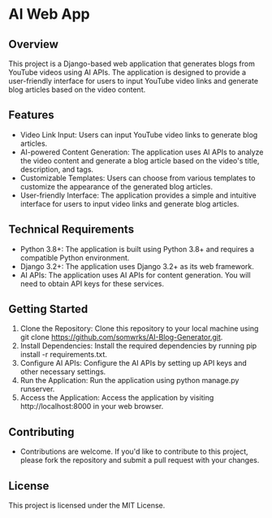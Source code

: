 # AI Web App

## Overview
This project is a Django-based web application that generates blogs from YouTube videos using AI APIs. The application is designed to provide a user-friendly interface for users to input YouTube video links and generate blog articles based on the video content.

## Features
- Video Link Input: Users can input YouTube video links to generate blog articles.
- AI-powered Content Generation: The application uses AI APIs to analyze the video content and generate a blog article based on the video's title, description, and tags.
- Customizable Templates: Users can choose from various templates to customize the appearance of the generated blog articles.
- User-friendly Interface: The application provides a simple and intuitive interface for users to input video links and generate blog articles.

## Technical Requirements
- Python 3.8+: The application is built using Python 3.8+ and requires a compatible Python environment.
- Django 3.2+: The application uses Django 3.2+ as its web framework.
- AI APIs: The application uses AI APIs for content generation. You will need to obtain API keys for these services.

## Getting Started
1. Clone the Repository: Clone this repository to your local machine using git clone https://github.com/somwrks/AI-Blog-Generator.git.
2. Install Dependencies: Install the required dependencies by running pip install -r requirements.txt.
3. Configure AI APIs: Configure the AI APIs by setting up API keys and other necessary settings.
4. Run the Application: Run the application using python manage.py runserver.
5. Access the Application: Access the application by visiting http://localhost:8000 in your web browser.

## Contributing
- Contributions are welcome. If you'd like to contribute to this project, please fork the repository and submit a pull request with your changes.

## License
This project is licensed under the MIT License.

